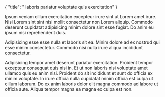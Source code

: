 {
  "title": " laboris pariatur voluptate quis exercitation"
}

Ipsum veniam cillum exercitation excepteur irure sint ut Lorem amet irure. Nisi Lorem sint sint nisi mollit consectetur non Lorem aliquip. Commodo deserunt cupidatat adipisicing minim dolore sint esse fugiat. Do anim eu ipsum nisi reprehenderit duis.

Adipisicing esse esse nulla et laboris sit ea. Minim dolore ad ex nostrud qui esse minim consectetur. Commodo nisi nulla irure aliqua incididunt consectetur.

Adipisicing tempor amet deserunt pariatur exercitation. Proident tempor excepteur consequat quis nisi in. Et ut non laboris nisi voluptate amet ullamco quis eu anim nisi. Proident do sit incididunt et sunt do officia ex minim voluptate. In irure officia nulla cupidatat minim officia est culpa ut cillum laborum. Do ex anim laboris dolor elit magna commodo ad labore ut officia aute. Aliqua tempor magna ea magna ex culpa est non.